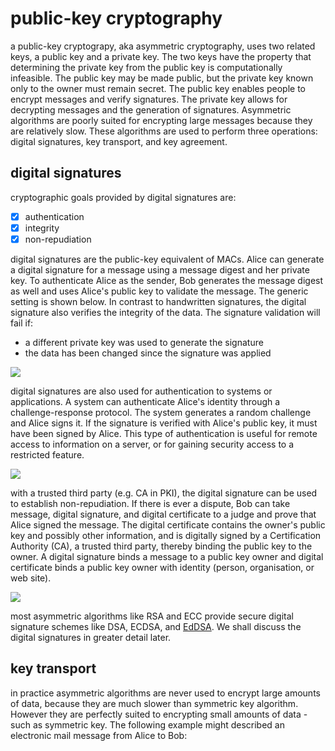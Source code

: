 # public-key cryptography

a public-key cryptograpy, aka asymmetric cryptography, uses two related keys, a public key and a private key. The two keys have the property that determining the private key from the public key is computationally infeasible. The public key may be made public, but the private key known only to the owner must remain secret. The public key enables people to encrypt messages and verify signatures. The private key allows for decrypting messages and the generation of signatures. Asymmetric algorithms are poorly suited for encrypting large messages because they are relatively slow. These algorithms are used to perform three operations: digital signatures, key transport, and key agreement.

## digital signatures
cryptographic goals provided by digital signatures are:
 - [x] authentication
 - [x] integrity
 - [x] non-repudiation

digital signatures are the public-key equivalent of MACs. Alice can generate a digital signature for a message using a message digest and her private key. To authenticate Alice as the sender, Bob generates the message digest as well and uses Alice's public key to validate the message. The generic setting is shown below. In contrast to handwritten signatures, the digital signature also verifies the integrity of the data. The signature validation will fail if:
- a different private key was used to generate the signature
- the data has been changed since the signature was applied

![](https://fadasr.github.io/images/dig-sig.png)

digital signatures are also used for authentication to systems or applications. A system can authenticate Alice's identity through a challenge-response protocol. The system generates a random challenge and Alice signs it. If the signature is verified with Alice's public key, it must have been signed by Alice. This type of authentication is useful for remote access to information on a server, or for gaining security access to a restricted feature.

![](https://fadasr.github.io/images/dig-sig-auth.png)

with a trusted third party (e.g. CA in PKI), the digital signature can be used to establish non-repudiation. If there is ever a dispute, Bob can take message, digital signature, and digital certificate to a judge and prove that Alice signed the message. The digital certificate contains the owner's public key and possibly other information, and is digitally signed by a Certification Authority (CA), a trusted third party, thereby binding the public key to the owner. A digital signature binds a message to a public key owner and digital certificate binds a public key owner with identity (person, organisation, or web site).

![](https://fadasr.github.io/images/dig-sig-cert.png)

most asymmetric algorithms like RSA and ECC provide secure digital signature schemes like DSA, ECDSA, and [EdDSA](https://tools.ietf.org/html/rfc8032). We shall discuss the digital signatures in greater detail later.

## key transport

in practice asymmetric algorithms are never used to encrypt large amounts of data, because they are much slower than symmetric key algorithm. However they are perfectly suited to encrypting small amounts of data - such as symmetric key. The following example might described an electronic mail message from Alice to Bob:

![]() 

<!--stackedit_data:
eyJoaXN0b3J5IjpbNTQ3MTg0ODA3LDE3MzMwMjc5NDQsMTU3Mz
UzMjEyNCw1MTU3NjMzNzIsOTEzNTgwOTI4LDgzNzAwNTY5MCwx
NDIyNzE4MjE5LC04MzE4MDExMDEsLTEyNjkyOTQ2MTUsNzczNT
U3MTc3LC0zMDMwNTE2MjUsLTkxMDI3NTAyLC03MDE0NDYyNDks
MTA3OTAxMjg3MCwxMTAzNDU0ODYyLDIwNjM1NzQ4NDYsLTU1Mz
UxNzI0NywxMDk2Mjk2Nzg2LC05NTU3MzU2NDAsMjEyNDY0MDcz
XX0=
-->